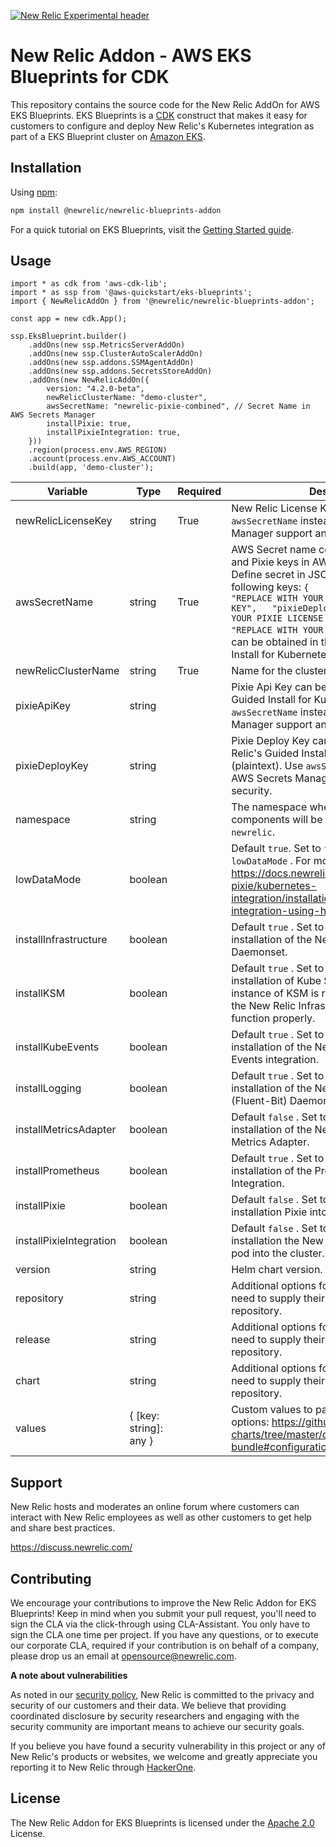 [![New Relic Experimental header](https://github.com/newrelic/opensource-website/raw/master/src/images/categories/Experimental.png)](https://opensource.newrelic.com/oss-category/#new-relic-experimental)

# New Relic Addon - AWS EKS Blueprints for CDK

This repository contains the source code for the New Relic AddOn for AWS EKS Blueprints. EKS Blueprints is a [CDK](https://aws.amazon.com/cdk/) construct that makes it easy for customers to configure and deploy New Relic's Kubernetes integration as part of a EKS Blueprint cluster on [Amazon EKS](https://aws.amazon.com/eks/).

## Installation

Using [npm](https://npmjs.org):

```bash
npm install @newrelic/newrelic-blueprints-addon
```

For a quick tutorial on EKS Blueprints, visit the [Getting Started guide](https://aws-quickstart.github.io/cdk-eks-blueprints/getting-started/).

## Usage

```
import * as cdk from 'aws-cdk-lib';
import * as ssp from '@aws-quickstart/eks-blueprints';
import { NewRelicAddOn } from '@newrelic/newrelic-blueprints-addon';

const app = new cdk.App();

ssp.EksBlueprint.builder()
    .addOns(new ssp.MetricsServerAddOn)
    .addOns(new ssp.ClusterAutoScalerAddOn)
    .addOns(new ssp.addons.SSMAgentAddOn)
    .addOns(new ssp.addons.SecretsStoreAddOn)
    .addOns(new NewRelicAddOn({
        version: "4.2.0-beta",
        newRelicClusterName: "demo-cluster",
        awsSecretName: "newrelic-pixie-combined", // Secret Name in AWS Secrets Manager
        installPixie: true,
        installPixieIntegration: true,
    }))
    .region(process.env.AWS_REGION)
    .account(process.env.AWS_ACCOUNT)
    .build(app, 'demo-cluster');
```
| Variable                | Type                   | Required | Description                                                                                                                                                                                                                                                                                                                                                                                        |
|-------------------------|------------------------|----------|----------------------------------------------------------------------------------------------------------------------------------------------------------------------------------------------------------------------------------------------------------------------------------------------------------------------------------------------------------------------------------------------------|
| newRelicLicenseKey      | string                 | True     | New Relic License Key (plain text). Use `awsSecretName` instead for AWS Secrets Manager support and added security.                                                                                                                                                                                                                                                                     |
| awsSecretName           | string                 | True     | AWS Secret name containing the New Relic and Pixie keys in AWS Secrets Manager. Define secret in JSON format with the following keys:  ``` {   "nrLicenseKey": "REPLACE WITH YOUR NEW RELIC LICENSE KEY",   "pixieDeployKey": "REPLACE WITH YOUR PIXIE LICENSE KEY",   "pixieApiKey": "REPLACE WITH YOUR PIXIE API KEY" } ```  Keys can be obtained in the New Relic Guided Install for Kubernetes |
| newRelicClusterName     | string                 | True     | Name for the cluster in the New Relic UI.                                                                                                                                                                                                                                                                                                                                                          |
| pixieApiKey             | string                 |          | Pixie Api Key can be obtained in New Relic's Guided Install for Kubernetes (plaintext).  Use `awsSecretName` instead for AWS Secrets Manager support and added security.                                                                                                                                                                                                                                                                                                              |
| pixieDeployKey          | string                 |          | Pixie Deploy Key can be obtained in New Relic's Guided Install for Kubernetes -  (plaintext).  Use `awsSecretName` instead for AWS Secrets Manager support and added security.                                                                                                                                                                                                                                                                                                          |
| namespace               | string                 |          | The namespace where New Relic components will be installed. Defaults to  `newrelic`.                                                                                                                                                                                                                                                                                                               |
| lowDataMode             | boolean                |          | Default  `true`.  Set to  `false`  to disable  `lowDataMode` .  For more details, visit https://docs.newrelic.com/docs/kubernetes-pixie/kubernetes-integration/installation/install-kubernetes-integration-using-helm/#reducedataingest                                                                                                                                                            |
| installInfrastructure   | boolean                |          | Default  `true` .  Set to  `false`  to disable installation of the New Relic Infrastructure Daemonset.                                                                                                                                                                                                                                                                                             |
| installKSM              | boolean                |          | Default  `true` .  Set to  `false`  to disable installation of Kube State Metrics.  An instance of KSM is required in the cluster for the New Relic Infrastructure Daemonset to function properly.                                                                                                                                                                                                 |
| installKubeEvents       | boolean                |          | Default  `true` .  Set to  `false`  to disable installation of the New Relic Kubernetes Events integration.                                                                                                                                                                                                                                                                                        |
| installLogging          | boolean                |          | Default  `true` .  Set to  `false`  to disable installation of the New Relic Logging (Fluent-Bit) Daemonset.                                                                                                                                                                                                                                                                                       |
| installMetricsAdapter   | boolean                |          | Default  `false` .  Set to  `true`  to enable installation of the New Relic Kubernetes Metrics Adapter.                                                                                                                                                                                                                                                                                            |
| installPrometheus       | boolean                |          | Default  `true` .  Set to  `false`  to disable installation of the Prometheus OpenMetrics Integration.                                                                                                                                                                                                                                                                                             |
| installPixie            | boolean                |          | Default  `false` .  Set to  `true`  to enable installation Pixie into the cluster.                                                                                                                                                                                                                                                                                                                 |
| installPixieIntegration | boolean                |          | Default   `false`  .  Set to   `true`   to enable installation the New Relic <-> Pixie integration pod into the cluster.                                                                                                                                                                                                                                                                           |
| version                 | string                 |          | Helm chart version.                                                                                                                                                                                                                                                                                                                                                                                |
| repository              | string                 |          | Additional options for customers who may need to supply their own private Helm repository.                                                                                                                                                                                                                                                                                                         |
| release                 | string                 |          | Additional options for customers who may need to supply their own private Helm repository.                                                                                                                                                                                                                                                                                                         |
| chart                   | string                 |          | Additional options for customers who may need to supply their own private Helm repository.                                                                                                                                                                                                                                                                                                         |
| values                  | { [key: string]: any } |          | Custom values to pass to the chart. Config options: https://github.com/newrelic/helm-charts/tree/master/charts/nri-bundle#configuration                                                                                                                                                                                                                                                            |

## Support

New Relic hosts and moderates an online forum where customers can interact with New Relic employees as well as other customers to get help and share best practices.

https://discuss.newrelic.com/

## Contributing
We encourage your contributions to improve the New Relic Addon for EKS Blueprints! Keep in mind when you submit your pull request, you'll need to sign the CLA via the click-through using CLA-Assistant. You only have to sign the CLA one time per project.
If you have any questions, or to execute our corporate CLA, required if your contribution is on behalf of a company,  please drop us an email at opensource@newrelic.com.

**A note about vulnerabilities**

As noted in our [security policy](https://github.com/newrelic-experimental/newrelic-ssp-addon/security/policy), New Relic is committed to the privacy and security of our customers and their data. We believe that providing coordinated disclosure by security researchers and engaging with the security community are important means to achieve our security goals.

If you believe you have found a security vulnerability in this project or any of New Relic's products or websites, we welcome and greatly appreciate you reporting it to New Relic through [HackerOne](https://hackerone.com/newrelic).

## License
The New Relic Addon for EKS Blueprints is licensed under the [Apache 2.0](http://apache.org/licenses/LICENSE-2.0.txt) License.
